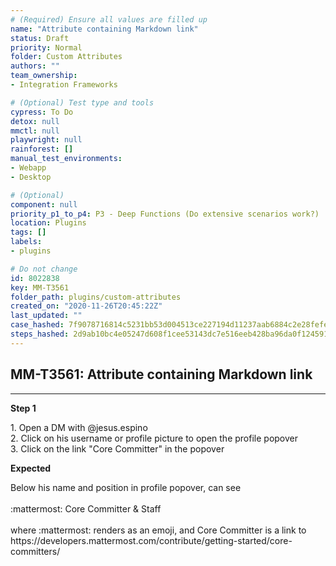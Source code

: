 ```yaml
---
# (Required) Ensure all values are filled up
name: "Attribute containing Markdown link"
status: Draft
priority: Normal
folder: Custom Attributes
authors: ""
team_ownership: 
- Integration Frameworks

# (Optional) Test type and tools
cypress: To Do
detox: null
mmctl: null
playwright: null
rainforest: []
manual_test_environments: 
- Webapp
- Desktop

# (Optional)
component: null
priority_p1_to_p4: P3 - Deep Functions (Do extensive scenarios work?)
location: Plugins
tags: []
labels: 
- plugins

# Do not change
id: 8022838
key: MM-T3561
folder_path: plugins/custom-attributes
created_on: "2020-11-26T20:45:22Z"
last_updated: ""
case_hashed: 7f9078716814c5231bb53d004513ce227194d11237aab6884c2e28fefe64cc92ea63d4a355cc60f92ccce963f0959efa
steps_hashed: 2d9ab10bc4e05247d608f1cee53143dc7e516eeb428ba96da0f124591820dd464d49a52b3ab3c5a4e6ad84626ba9ef8b
---
```


## MM-T3561: Attribute containing Markdown link

---

**Step 1**

1\. Open a DM with @jesus.espino\
2\. Click on his username or profile picture to open the profile popover\
3\. Click on the link "Core Committer" in the popover

**Expected**

Below his name and position in profile popover, can see\
\
:mattermost: Core Committer & Staff\
\
where :mattermost: renders as an emoji, and Core Committer is a link to https\://developers.mattermost.com/contribute/getting-started/core-committers/
